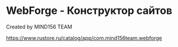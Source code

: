 # WebForge - Конструктор сайтов

Created by MIND156 TEAM

https://www.rustore.ru/catalog/app/com.mind156team.webforge